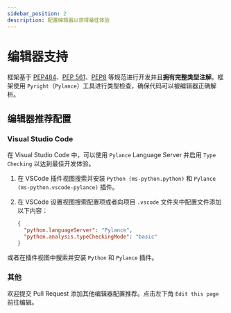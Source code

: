 ```yaml
---
sidebar_position: 2
description: 配置编辑器以获得最佳体验
---
```


# 编辑器支持

框架基于 [PEP484](https://www.python.org/dev/peps/pep-0484/)、[PEP 561](https://www.python.org/dev/peps/pep-0561/)、[PEP8](https://www.python.org/dev/peps/pep-0008/) 等规范进行开发并且**拥有完整类型注解**。框架使用 `Pyright`（`Pylance`）工具进行类型检查，确保代码可以被编辑器正确解析。

## 编辑器推荐配置

### Visual Studio Code

在 Visual Studio Code 中，可以使用 `Pylance` Language Server 并启用 `Type Checking` 以达到最佳开发体验。

1. 在 VSCode 插件视图搜索并安装 `Python (ms-python.python)` 和 `Pylance (ms-python.vscode-pylance)` 插件。

2. 在 VSCode 设置视图搜索配置项或者向项目 `.vscode` 文件夹中配置文件添加以下内容：

   ```json title=settings.json
   {
     "python.languageServer": "Pylance",
     "python.analysis.typeCheckingMode": "basic"
   }
   ```

或者在插件视图中搜索并安装 `Python` 和 `Pylance` 插件。

### 其他

欢迎提交 Pull Request 添加其他编辑器配置推荐。点击左下角 `Edit this page` 前往编辑。
